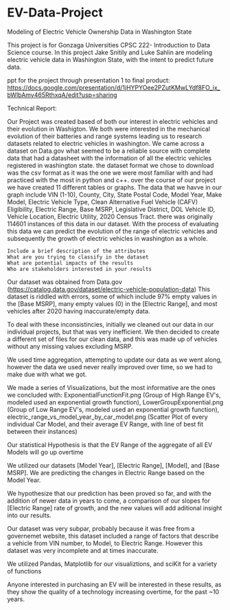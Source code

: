 # EV-Data-Project
Modeling of Electric Vehicle Ownership Data in Washington State

This project is for Gonzaga Universities CPSC 222- Introduction to Data Science course. In this project Jake Snitily and Luke Sahlin are modeling electric vehicle data in Washington State, with the intent to predict future data.

ppt for the project through presentation 1 to final product:
  https://docs.google.com/presentation/d/1jHYPYOee2PZutKMwLYdf8FO_ix_bWlbAmy465RthxqA/edit?usp=sharing

Technical Report:
  
  Our Project was created based of both our interest in electric vehicles and their evolution in Washigton. We both were interested in the mechanical evolution of their batteries and range systems leading us to research datasets related to electric vehicles in washington. We came across a dataset on Data.gov what seemed to be a reliable source with complete data that had a datasheet with the information of all the electric vehicles registered in washington state. the dataset format we chose to download was the csv format as it was the one we were most familiar with and had practiced with the most in python and c++. over the course of our project we have created 11 different tables or graphs. The data that we havve in our graph include VIN (1-10), County, City, State	Postal Code, Model Year, Make Model, Electric Vehicle Type,	Clean Alternative Fuel Vehicle (CAFV) Eligibility,	Electric Range,	Base MSRP,	Legislative District,	DOL Vehicle ID, Vehicle Location, Electric Utility, 2020 Census Tract. there was originally 114601 instances of this data in our dataset. With the process of evaluating this data we can predict the evolution of the range of electric vehicles and subsequently the growth of electric vehicles in washington as a whole.
 
 
    Include a brief description of the attributes
    What are you trying to classify in the dataset
    What are potential impacts of the results
    Who are stakeholders interested in your results

Our dataset was obtained from Data.gov (https://catalog.data.gov/dataset/electric-vehicle-population-data)
This dataset is riddled with errors, some of which include 97% empty values in the [Base MSRP], many empty values (0) in the [Electric Range], and most vehicles after 2020 having inaccurate/empty data.

To deal with these inconsistincies, initially we cleaned out our data in our individual projects, but that was very inefficient. We then decided to create a different set of files for our clean data, and this was made up of vehicles without any missing values excluding MSRP. 

We used time aggregation, attempting to update our data as we went along, however the data we used never really improved over time, so we had to make due with what we got.

We made a series of Visualizations, but the most informative are the ones we concluded with: ExponentialFunctionFit.png (Group of High Range EV's, modeled used an exponential growth function), LowerGroupExponential.png (Group of Low Range EV's, modeled used an exponential growth function), electric_range_vs_model_year_by_car_model.png (Scatter Plot of every individual Car Model, and their average EV Range, with line of best fit between their instances)

Our statistical Hypothesis is that the EV Range of the aggregate of all EV Models will go up overtime

We utilized our datasets [Model Year], [Electric Range], [Model], and [Base MSRP]. We are predicting the changes in Electric Range based on the Model Year.

We hypothesize that our prediction has been proved so far, and with the addition of newer data in years to come, a comparison of our slopes for [Electric Range] rate of growth, and the new values will add aditional insight into our results.

Our dataset was very subpar, probably because it was free from a governemet website, this dataset included a range of factors that describe a vehicle from VIN number, to Model, to Electric Range. However this dataset was very incomplete and at times inaccurate.

We utilized Pandas, Matplotlib for our visualiztions, and sciKit for a variety of functions

Anyone interested in purchasing an EV will be interested in these results, as they show the quality of a technology increasing overtime, for the past ~10 years. 
